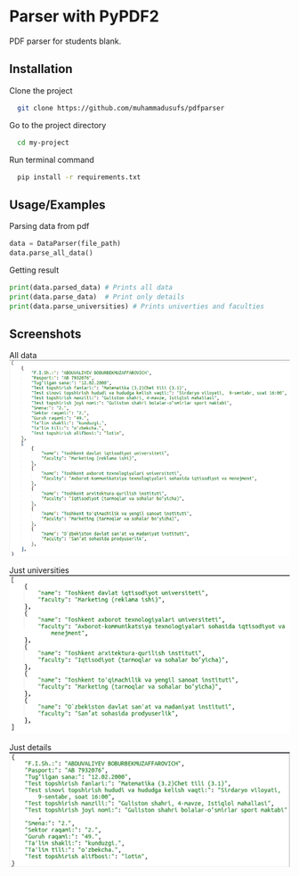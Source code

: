 
# Parser with PyPDF2

PDF parser for students blank.



## Installation

Clone the project

```bash
  git clone https://github.com/muhammadusufs/pdfparser
```

Go to the project directory

```bash
  cd my-project
```
Run terminal command
```bash
  pip install -r requirements.txt

```
    
## Usage/Examples
Parsing data from pdf
```python
data = DataParser(file_path)
data.parse_all_data()

```
Getting result
```python
print(data.parsed_data) # Prints all data 
print(data.parse_data)  # Print only details
print(data.parse_universities) # Prints univerties and faculties
```

## Screenshots
All data
![App Screenshot](https://raw.githubusercontent.com/muhammadusufs/pdfparser/main/media/get_all_data.png)

Just universities
![App Screenshot](https://raw.githubusercontent.com/muhammadusufs/pdfparser/main/media/universities.png)

Just details
![App Screenshot](https://raw.githubusercontent.com/muhammadusufs/pdfparser/main/media/get_data.png)
